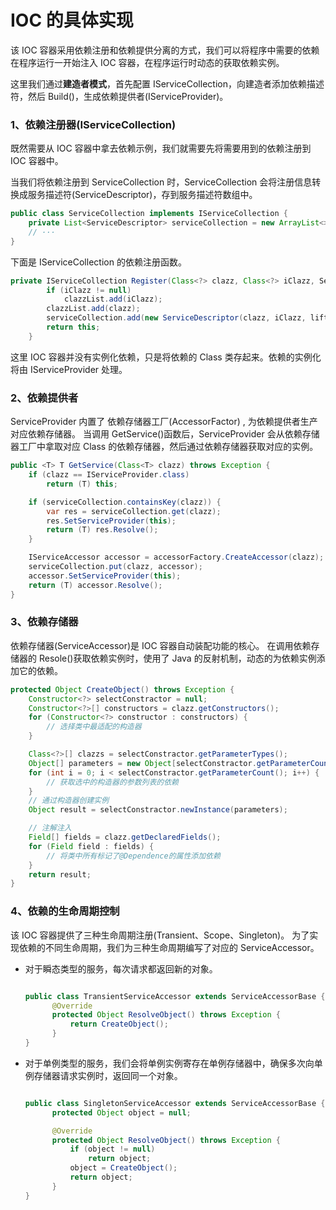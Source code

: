 # IOC 的具体实现

该 IOC 容器采用依赖注册和依赖提供分离的方式，我们可以将程序中需要的依赖在程序运行一开始注入 IOC 容器，在程序运行时动态的获取依赖实例。

这里我们通过**建造者模式**，首先配置 IServiceCollection，向建造者添加依赖描述符，然后 Build()，生成依赖提供者(IServiceProvider)。

### 1、依赖注册器(IServiceCollection)

既然需要从 IOC 容器中拿去依赖示例，我们就需要先将需要用到的依赖注册到 IOC 容器中。

当我们将依赖注册到 ServiceCollection 时，ServiceCollection 会将注册信息转换成服务描述符(ServiceDescriptor)，存到服务描述符数组中。

```java
public class ServiceCollection implements IServiceCollection {
    private List<ServiceDescriptor> serviceCollection = new ArrayList<>();
    // ···
}
```

下面是 IServiceCollection 的依赖注册函数。

```java
private IServiceCollection Register(Class<?> clazz, Class<?> iClazz, ServiceLiftTime liftTime){
        if (iClazz != null)
            clazzList.add(iClazz);
        clazzList.add(clazz);
        serviceCollection.add(new ServiceDescriptor(clazz, iClazz, liftTime));
        return this;
    }
```

这里 IOC 容器并没有实例化依赖，只是将依赖的 Class 类存起来。依赖的实例化将由 IServiceProvider 处理。

### 2、依赖提供者

ServiceProvider 内置了 依赖存储器工厂(AccessorFactor) , 为依赖提供者生产对应依赖存储器。
当调用 GetService()函数后，ServiceProvider 会从依赖存储器工厂中拿取对应 Class 的依赖存储器，然后通过依赖存储器获取对应的实例。

```java
public <T> T GetService(Class<T> clazz) throws Exception {
    if (clazz == IServiceProvider.class)
        return (T) this;

    if (serviceCollection.containsKey(clazz)) {
        var res = serviceCollection.get(clazz);
        res.SetServiceProvider(this);
        return (T) res.Resolve();
    }

    IServiceAccessor accessor = accessorFactory.CreateAccessor(clazz);
    serviceCollection.put(clazz, accessor);
    accessor.SetServiceProvider(this);
    return (T) accessor.Resolve();
}
```

### 3、依赖存储器

依赖存储器(ServiceAccessor)是 IOC 容器自动装配功能的核心。
在调用依赖存储器的 Resole()获取依赖实例时，使用了 Java 的反射机制，动态的为依赖实例添加它的依赖。

```java
protected Object CreateObject() throws Exception {
    Constructor<?> selectConstractor = null;
    Constructor<?>[] constructors = clazz.getConstructors();
    for (Constructor<?> constructor : constructors) {
        // 选择类中最适配的构造器
    }

    Class<?>[] clazzs = selectConstractor.getParameterTypes();
    Object[] parameters = new Object[selectConstractor.getParameterCount()];
    for (int i = 0; i < selectConstractor.getParameterCount(); i++) {
        // 获取选中的构造器的参数列表的依赖
    }
    // 通过构造器创建实例
    Object result = selectConstractor.newInstance(parameters);

    // 注解注入
    Field[] fields = clazz.getDeclaredFields();
    for (Field field : fields) {
        // 将类中所有标记了@Dependence的属性添加依赖
    }
    return result;
}
```

### 4、依赖的生命周期控制

该 IOC 容器提供了三种生命周期注册(Transient、Scope、Singleton)。
为了实现依赖的不同生命周期，我们为三种生命周期编写了对应的 ServiceAccessor。

- 对于瞬态类型的服务，每次请求都返回新的对象。

  ```java

  public class TransientServiceAccessor extends ServiceAccessorBase {
        @Override
        protected Object ResolveObject() throws Exception {
            return CreateObject();
        }
  }
  ```

- 对于单例类型的服务，我们会将单例实例寄存在单例存储器中，确保多次向单例存储器请求实例时，返回同一个对象。

  ```java

  public class SingletonServiceAccessor extends ServiceAccessorBase {
        protected Object object = null;

        @Override
        protected Object ResolveObject() throws Exception {
            if (object != null)
                return object;
            object = CreateObject();
            return object;
        }
  }
  ```
